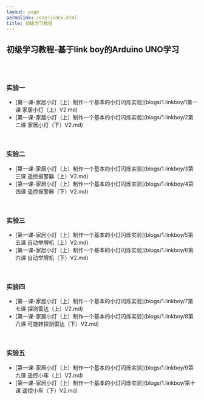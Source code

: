 ```yaml
---
layout: page
permalink: /one/index.html
title: 初级学习教程
---
```



## 初级学习教程-基于link boy的Arduino UNO学习

<br>
<br>

### 实验一

- [第一课-家居小灯（上）制作一个基本的小灯闪烁实验](blogs/1.linkboy/1第一课 家居小灯（上）V2.md)
- [第一课-家居小灯（上）制作一个基本的小灯闪烁实验](blogs/1.linkboy/2第二课 家居小灯（下）V2.md)
<br>

### 实验二


- [第一课-家居小灯（上）制作一个基本的小灯闪烁实验](blogs/1.linkboy/3第三课 遥控报警器（上）V2.md)
- [第一课-家居小灯（上）制作一个基本的小灯闪烁实验](blogs/1.linkboy/4第四课 遥控报警器（下）V2.md)
<br>

### 实验三

- [第一课-家居小灯（上）制作一个基本的小灯闪烁实验](blogs/1.linkboy/5第五课 自动举牌机（上）V2.md)
- [第一课-家居小灯（上）制作一个基本的小灯闪烁实验](blogs/1.linkboy/6第六课 自动举牌机（下）V2.md)
<br>

### 实验四


- [第一课-家居小灯（上）制作一个基本的小灯闪烁实验](blogs/1.linkboy/7第七课 探测雷达（上）V2.md)
- [第一课-家居小灯（上）制作一个基本的小灯闪烁实验](blogs/1.linkboy/8第八课 可旋转探测雷达（下）V2.md)
<br>

### 实验五

- [第一课-家居小灯（上）制作一个基本的小灯闪烁实验](blogs/1.linkboy/9第九课 遥控小车（上）V2.md)
- [第一课-家居小灯（上）制作一个基本的小灯闪烁实验](blogs/1.linkboy/第十课 遥控小车（下）V2.md)

<br>

